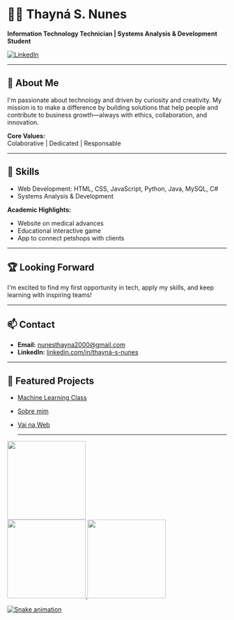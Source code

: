 # 👩‍💻 Thayná S. Nunes

**Information Technology Technician | Systems Analysis & Development Student**

[![LinkedIn](https://img.shields.io/badge/-Thayná%20S.%20Nunes-blue?style=flat-square&logo=Linkedin&logoColor=white&link=https://www.linkedin.com/in/thayn%C3%A1-s-nunes/)](https://www.linkedin.com/in/thayn%C3%A1-s-nunes/)

---

## 🌟 About Me

I'm passionate about technology and driven by curiosity and creativity. My mission is to make a difference by building solutions that help people and contribute to business growth—always with ethics, collaboration, and innovation.

**Core Values:**  
Colaborative | Dedicated | Responsable

---

## 🚀 Skills

- Web Development: HTML, CSS, JavaScript, Python, Java, MySQL, C#
- Systems Analysis & Development

**Academic Highlights:**  
- Website on medical advances  
- Educational interactive game  
- App to connect petshops with clients

---

## 🏆 Looking Forward

I'm excited to find my first opportunity in tech, apply my skills, and keep learning with inspiring teams!

---

## 📫 Contact

- **Email:** [nunesthayna2000@gmail.com](https://mail.google.com/mail/?view=cm&fs=1&to=nunesthayna2000@gmail.com)
- **LinkedIn:** [linkedin.com/in/thayná-s-nunes](https://www.linkedin.com/in/thayn%C3%A1-s-nunes/)

---

## 📌 Featured Projects

- [Machine Learning Class](https://github.com/thaysnuns/machine-learning-class)
- [Sobre mim](https://github.com/thaysnuns/Sobremim)
- [Vai na Web](https://github.com/thaysnuns/VainaWeb)

  ---

<a href="https://github.com/thaysnuns">
<img loading="lazy" height="180em" src="[https://github-readme-stats.vercel.app/api/top-langs/?thaysnuns&layout=compact&langs_count=7&theme=dracula"]/>


<div>
  <a href="https://github.com/seu-usuário-aqui">
  <img loading="lazy" height="180em" src="https://github-readme-stats.vercel.app/api/top-langs/?thaysnuns&layout=compact&langs_count=7&theme=dracula"/>
  <img loading="lazy" height="180em" src="https://github-readme-stats.vercel.app/api?thaysnuns&show_icons=true&theme=dracula&include_all_commits=true&count_private=true"/>
</div>
  
![Snake animation](https://github.com/thaysnuns/thaysnuns/blob/output/github-contribution-grid-snake.svg)


